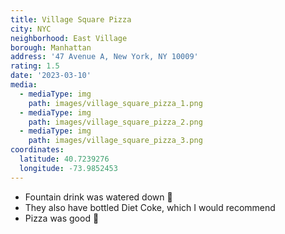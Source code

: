 ```yaml
---
title: Village Square Pizza
city: NYC
neighborhood: East Village
borough: Manhattan
address: '47 Avenue A, New York, NY 10009'
rating: 1.5
date: '2023-03-10'
media:
  - mediaType: img
    path: images/village_square_pizza_1.png
  - mediaType: img
    path: images/village_square_pizza_2.png
  - mediaType: img
    path: images/village_square_pizza_3.png
coordinates:
  latitude: 40.7239276
  longitude: -73.9852453
---
```


- Fountain drink was watered down 🚰
- They also have bottled Diet Coke, which I would recommend
- Pizza was good 🍕
